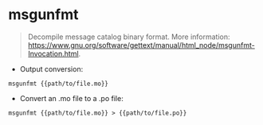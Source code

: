 # msgunfmt

> Decompile message catalog binary format.
> More information: <https://www.gnu.org/software/gettext/manual/html_node/msgunfmt-Invocation.html>.

- Output conversion:

`msgunfmt {{path/to/file.mo}}`

- Convert an .mo file to a .po file:

`msgunfmt {{path/to/file.mo}} > {{path/to/file.po}}`
